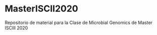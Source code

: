 # MasterISCII2020
Repositorio de material para la Clase de Microbial Genomics de Master ISCIII 2020

